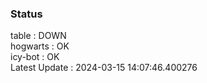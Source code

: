 ### Status


table : DOWN  
hogwarts : OK  
icy-bot : OK  
Latest Update : 2024-03-15 14:07:46.400276
